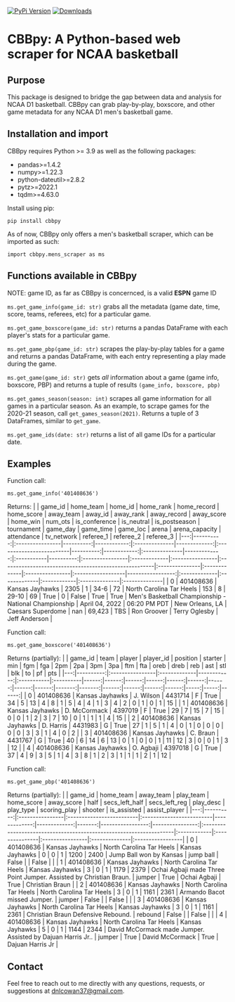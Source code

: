 [![PyPi Version](https://img.shields.io/pypi/v/cbbpy.svg)](https://pypi.org/project/cbbpy/) [![Downloads](https://pepy.tech/badge/cbbpy)](https://pepy.tech/project/cbbpy)

# CBBpy: A Python-based web scraper for NCAA basketball

## Purpose
This package is designed to bridge the gap between data and analysis for NCAA D1 basketball. CBBpy can grab play-by-play, boxscore, and other game metadata for any NCAA D1 men's basketball game.

## Installation and import
CBBpy requires Python >= 3.9 as well as the following packages:
* pandas>=1.4.2
* numpy>=1.22.3
* python-dateutil>=2.8.2
* pytz>=2022.1
* tqdm>=4.63.0


Install using pip:
```
pip install cbbpy
```

As of now, CBBpy only offers a men's basketball scraper, which can be imported as such:
```
import cbbpy.mens_scraper as ms
```

## Functions available in CBBpy
NOTE: game ID, as far as CBBpy is concernced, is a valid **ESPN** game ID

`ms.get_game_info(game_id: str)` grabs all the metadata (game date, time, score, teams, referees, etc) for a particular game.

`ms.get_game_boxscore(game_id: str)` returns a pandas DataFrame with each player's stats for a particular game.

`ms.get_game_pbp(game_id: str)` scrapes the play-by-play tables for a game and returns a pandas DataFrame, with each entry representing a play made during the game.

`ms.get_game(game_id: str)` gets *all* information about a game (game info, boxscore, PBP) and returns a tuple of results `(game_info, boxscore, pbp)`

`ms.get_games_season(season: int)` scrapes all game information for all games in a particular season. As an example, to scrape games for the 2020-21 season, call `get_games_season(2021)`. Returns a tuple of 3 DataFrames, similar to `get_game`.

`ms.get_game_ids(date: str)` returns a list of all game IDs for a particular date.

## Examples

Function call: 

`ms.get_game_info('401408636')`

Returns: 
|    |   game_id | home_team       |   home_id |   home_rank | home_record   |   home_score | away_team                |   away_id |   away_rank | away_record   |   away_score | home_win   |   num_ots | is_conference   | is_neutral   | is_postseason   | tournament                                            | game_day       | game_time    | game_loc        | arena             |   arena_capacity | attendance   | tv_network   | referee_1   | referee_2     | referee_3     |
|---:|----------:|:----------------|----------:|------------:|:--------------|-------------:|:-------------------------|----------:|------------:|:--------------|-------------:|:-----------|----------:|:----------------|:-------------|:----------------|:------------------------------------------------------|:---------------|:-------------|:----------------|:------------------|-----------------:|:-------------|:-------------|:------------|:--------------|:--------------|
|  0 | 401408636 | Kansas Jayhawks |      2305 |           1 | 34-6          |           72 | North Carolina Tar Heels |       153 |           8 | 29-10         |           69 | True       |         0 | False           | True         | True            | Men's Basketball Championship - National Championship | April 04, 2022 | 06:20 PM PDT | New Orleans, LA | Caesars Superdome |              nan | 69,423       | TBS          | Ron Groover | Terry Oglesby | Jeff Anderson |

Function call: 

`ms.get_game_boxscore('401408636')`

Returns (partially): 
|    |   game_id | team            | player       |   player_id | position   | starter   |   min |   fgm |   fga |   2pm |   2pa |   3pm |   3pa |   ftm |   fta |   oreb |   dreb |   reb |   ast |   stl |   blk |   to |   pf |   pts |
|---:|----------:|:----------------|:-------------|------------:|:-----------|:----------|------:|------:|------:|------:|------:|------:|------:|------:|------:|-------:|-------:|------:|------:|------:|------:|-----:|-----:|------:|
|  0 | 401408636 | Kansas Jayhawks | J. Wilson    |     4431714 | F          | True      |    34 |     5 |    13 |     4 |     8 |     1 |     5 |     4 |     4 |      1 |      3 |     4 |     2 |     0 |     1 |    0 |    1 |    15 |
|  1 | 401408636 | Kansas Jayhawks | D. McCormack |     4397019 | F          | True      |    29 |     7 |    15 |     7 |    15 |     0 |     0 |     1 |     2 |      3 |      7 |    10 |     0 |     1 |     1 |    1 |    4 |    15 |
|  2 | 401408636 | Kansas Jayhawks | D. Harris    |     4431983 | G          | True      |    27 |     1 |     5 |     1 |     4 |     0 |     1 |     0 |     0 |      0 |      0 |     0 |     3 |     3 |     1 |    4 |    0 |     2 |
|  3 | 401408636 | Kansas Jayhawks | C. Braun     |     4431767 | G          | True      |    40 |     6 |    14 |     6 |    13 |     0 |     1 |     0 |     0 |      1 |     11 |    12 |     3 |     0 |     0 |    1 |    3 |    12 |
|  4 | 401408636 | Kansas Jayhawks | O. Agbaji    |     4397018 | G          | True      |    37 |     4 |     9 |     3 |     5 |     1 |     4 |     3 |     8 |      1 |      2 |     3 |     1 |     1 |     1 |    2 |    1 |    12 |

Function call: 

`ms.get_game_pbp('401408636')`

Returns (partially): 
|    |   game_id | home_team       | away_team                | play_team                |   home_score |   away_score |   half |   secs_left_half |   secs_left_reg | play_desc                                                          | play_type   | scoring_play   | shooter         | is_assisted   | assist_player    |
|---:|----------:|:----------------|:-------------------------|:-------------------------|-------------:|-------------:|-------:|-----------------:|----------------:|:-------------------------------------------------------------------|:------------|:---------------|:----------------|:--------------|:-----------------|
|  0 | 401408636 | Kansas Jayhawks | North Carolina Tar Heels | Kansas Jayhawks          |            0 |            0 |      1 |             1200 |            2400 | Jump Ball won by Kansas                                            | jump ball   | False          |                 | False         |                  |
|  1 | 401408636 | Kansas Jayhawks | North Carolina Tar Heels | Kansas Jayhawks          |            3 |            0 |      1 |             1179 |            2379 | Ochai Agbaji made Three Point Jumper. Assisted by Christian Braun. | jumper      | True           | Ochai Agbaji    | True          | Christian Braun  |
|  2 | 401408636 | Kansas Jayhawks | North Carolina Tar Heels | North Carolina Tar Heels |            3 |            0 |      1 |             1161 |            2361 | Armando Bacot missed Jumper.                                       | jumper      | False          |                 | False         |                  |
|  3 | 401408636 | Kansas Jayhawks | North Carolina Tar Heels | Kansas Jayhawks          |            3 |            0 |      1 |             1161 |            2361 | Christian Braun Defensive Rebound.                                 | rebound     | False          |                 | False         |                  |
|  4 | 401408636 | Kansas Jayhawks | North Carolina Tar Heels | Kansas Jayhawks          |            5 |            0 |      1 |             1144 |            2344 | David McCormack made Jumper. Assisted by Dajuan Harris Jr..        | jumper      | True           | David McCormack | True          | Dajuan Harris Jr |

## Contact
Feel free to reach out to me directly with any questions, requests, or suggestions at <dnlcowan37@gmail.com>.
